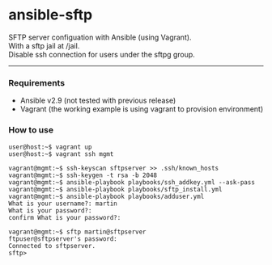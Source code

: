 # ansible-sftp

SFTP server configuation with Ansible (using Vagrant).\
With a sftp jail at /jail.\
Disable ssh connection for users under the sftpg group.

----

### Requirements
* Ansible v2.9 (not tested with previous release)
* Vagrant (the working example is using vagrant to provision environment)

### How to use
```console
user@host:~$ vagrant up
user@host:~$ vagrant ssh mgmt
```

```console
vagrant@mgmt:~$ ssh-keyscan sftpserver >> .ssh/known_hosts
vagrant@mgmt:~$ ssh-keygen -t rsa -b 2048
vagrant@mgmt:~$ ansible-playbook playbooks/ssh_addkey.yml --ask-pass
vagrant@mgmt:~$ ansible-playbook playbooks/sftp_install.yml
vagrant@mgmt:~$ ansible-playbook playbooks/adduser.yml
What is your username?: martin
What is your password?:
confirm What is your password?:
```

```console
vagrant@mgmt:~$ sftp martin@sftpserver
ftpuser@sftpserver's password: 
Connected to sftpserver.
sftp>
```
